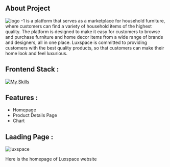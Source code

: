 
## About Project 

![logo -1](https://user-images.githubusercontent.com/53558772/214082189-2bbf6363-7056-4d65-ab9f-59991adc82ed.png) is a platform that serves as a marketplace for household furniture, where customers can find a variety of household items of the highest quality. The platform is designed to make it easy for customers to browse and purchase furniture and home decor items from a wide range of brands and designers, all in one place. Luxspace is committed to providing customers with the best quality products, so that customers can make their home look and feel luxurious.

## Frontend Stack :

[![My Skills](https://skillicons.dev/icons?i=react,tailwind,netlify,figma&theme=light)](https://skillicons.dev)

## Features :
 - Homepage
 - Product Details Page
 - Chart 

## Laading Page : 
![luxspace](https://user-images.githubusercontent.com/53558772/222078463-1e3f0300-4640-4b92-af56-609c757bf14a.png)


Here is the homepage of Luxspace website
